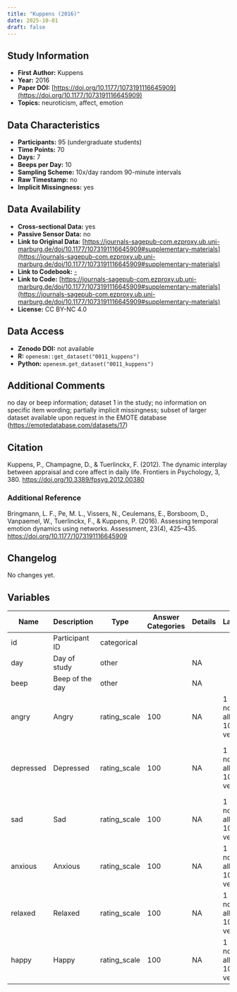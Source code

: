 ```yaml
---
title: "Kuppens (2016)"
date: 2025-10-01
draft: false
---
```



## Study Information

- **First Author:** Kuppens
- **Year:** 2016
- **Paper DOI:** [https://doi.org/10.1177/1073191116645909](https://doi.org/10.1177/1073191116645909)
- **Topics:** neuroticism, affect, emotion

## Data Characteristics

- **Participants:** 95 (undergraduate students)
- **Time Points:** 70
- **Days:** 7
- **Beeps per Day:** 10
- **Sampling Scheme:** 10x/day random 90-minute intervals
- **Raw Timestamp:** no
- **Implicit Missingness:** yes

## Data Availability

- **Cross-sectional Data:** yes
- **Passive Sensor Data:** no
- **Link to Original Data:** [https://journals-sagepub-com.ezproxy.ub.uni-marburg.de/doi/10.1177/1073191116645909#supplementary-materials](https://journals-sagepub-com.ezproxy.ub.uni-marburg.de/doi/10.1177/1073191116645909#supplementary-materials)
- **Link to Codebook:** [-](-)
- **Link to Code:** [https://journals-sagepub-com.ezproxy.ub.uni-marburg.de/doi/10.1177/1073191116645909#supplementary-materials](https://journals-sagepub-com.ezproxy.ub.uni-marburg.de/doi/10.1177/1073191116645909#supplementary-materials)
- **License:** CC BY-NC 4.0

## Data Access

- **Zenodo DOI:** not available
- **R:** `openesm::get_dataset("0011_kuppens")`
- **Python:** `openesm.get_dataset("0011_kuppens")`

## Additional Comments

no day or beep information; dataset 1 in the study; no information on specific item wording; partially implicit missingness; subset of larger dataset available upon request in the EMOTE database (https://emotedatabase.com/datasets/17)


## Citation

Kuppens, P., Champagne, D., & Tuerlinckx, F. (2012). The dynamic interplay between appraisal and core affect in daily life. Frontiers in Psychology, 3, 380. https://doi.org/10.3389/fpsyg.2012.00380



### Additional Reference

Bringmann, L. F., Pe, M. L., Vissers, N., Ceulemans, E., Borsboom, D., Vanpaemel, W., Tuerlinckx, F., & Kuppens, P. (2016). Assessing temporal emotion dynamics using networks. Assessment, 23(4), 425–435. https://doi.org/10.1177/1073191116645909



## Changelog

No changes yet.

## Variables

| Name | Description | Type | Answer Categories | Details | Labels | Transformation | Source | Assessment Type | Construct | Comments |
|------|-------------|------|------------------|---------|--------|----------------|--------|----------------|----------|----------|
| id | Participant ID | categorical |  |  |  |  |  | ESM |  |  |
| day | Day of study | other |  | NA |  |  |  | ESM |  |  |
| beep | Beep of the day | other |  | NA |  |  |  | ESM |  |  |
| angry | Angry | rating_scale | 100 | NA | 1 = not at all<br>100 = very |  |  | ESM | anger, negative affect, affect |  |
| depressed | Depressed | rating_scale | 100 | NA | 1 = not at all<br>100 = very |  |  | ESM | depression, negative affect, affect, neuroticism, big five, psychopathology |  |
| sad | Sad | rating_scale | 100 | NA | 1 = not at all<br>100 = very |  |  | ESM | sadness, negative affect, affect |  |
| anxious | Anxious | rating_scale | 100 | NA | 1 = not at all<br>100 = very |  |  | ESM | anxiety, negative affect, affect, neuroticism, big five |  |
| relaxed | Relaxed | rating_scale | 100 | NA | 1 = not at all<br>100 = very |  |  | ESM | relaxation, positive affect, affect, neuroticism, big five |  |
| happy | Happy | rating_scale | 100 | NA | 1 = not at all<br>100 = very |  |  | ESM | happiness, positive affect, affect |  |
